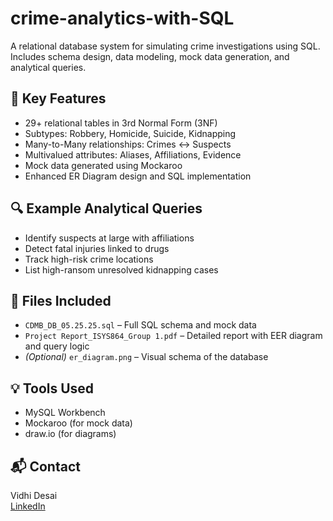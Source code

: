 # crime-analytics-with-SQL
A relational database system for simulating crime investigations using SQL. Includes schema design, data modeling, mock data generation, and analytical queries.


## 🧱 Key Features
- 29+ relational tables in 3rd Normal Form (3NF)
- Subtypes: Robbery, Homicide, Suicide, Kidnapping
- Many-to-Many relationships: Crimes ↔ Suspects
- Multivalued attributes: Aliases, Affiliations, Evidence
- Mock data generated using Mockaroo
- Enhanced ER Diagram design and SQL implementation

## 🔍 Example Analytical Queries
- Identify suspects at large with affiliations
- Detect fatal injuries linked to drugs
- Track high-risk crime locations
- List high-ransom unresolved kidnapping cases

## 📁 Files Included
- `CDMB_DB_05.25.25.sql` – Full SQL schema and mock data
- `Project Report_ISYS864_Group 1.pdf` – Detailed report with EER diagram and query logic
- *(Optional)* `er_diagram.png` – Visual schema of the database

## 💡 Tools Used
- MySQL Workbench  
- Mockaroo (for mock data)  
- draw.io (for diagrams)

## 📬 Contact
Vidhi Desai  
[LinkedIn](https://www.linkedin.com/in/Vidhidesai27)  
